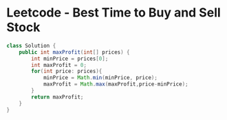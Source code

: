 # Leetcode - Best Time to Buy and Sell Stock 


```java
class Solution {
    public int maxProfit(int[] prices) {
        int minPrice = prices[0];
        int maxProfit = 0;
        for(int price: prices){
            minPrice = Math.min(minPrice, price);
            maxProfit = Math.max(maxProfit,price-minPrice);
        }
        return maxProfit;
    }
}
```
